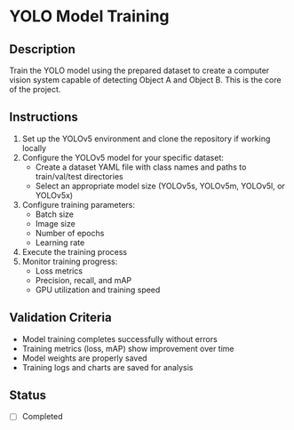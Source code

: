 # YOLO Model Training

## Description

Train the YOLO model using the prepared dataset to create a computer vision system capable of detecting Object A and Object B. This is the core of the project.

## Instructions

1. Set up the YOLOv5 environment and clone the repository if working locally
2. Configure the YOLOv5 model for your specific dataset:
   - Create a dataset YAML file with class names and paths to train/val/test directories
   - Select an appropriate model size (YOLOv5s, YOLOv5m, YOLOv5l, or YOLOv5x)
3. Configure training parameters:
   - Batch size
   - Image size
   - Number of epochs
   - Learning rate
4. Execute the training process
5. Monitor training progress:
   - Loss metrics
   - Precision, recall, and mAP
   - GPU utilization and training speed

## Validation Criteria

- Model training completes successfully without errors
- Training metrics (loss, mAP) show improvement over time
- Model weights are properly saved
- Training logs and charts are saved for analysis

## Status

- [ ] Completed
